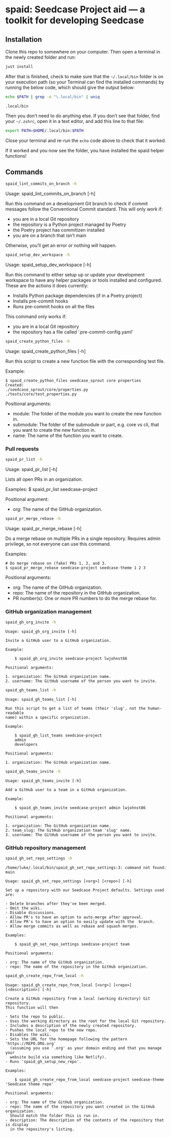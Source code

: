 

<!-- Don't edit README.md directly, edit README.qmd and render to Markdown via `just build-readme` -->

# spaid: Seedcase Project aid — a toolkit for developing Seedcase

## Installation

Clone this repo to somewhere on your computer. Then open a terminal in
the newly created folder and run:

``` bash
just install
```

After that is finished, check to make sure that the `~/.local/bin`
folder is on your execution path (so your Terminal can find the
installed commands) by running the below code, which should give the
output below:

``` bash
echo $PATH | grep -o "\.local/bin" | uniq
```

    .local/bin

Then you don’t need to do anything else. If you don’t see that folder,
find your `~/.zshrc`, open it in a text editor, and add this line to
that file:

``` bash
export PATH=$HOME/.local/bin:$PATH
```

Close your terminal and re-run the `echo` code above to check that it
worked.

If it worked and you now see the folder, you have installed the spaid
helper functions!

## Commands

``` bash
spaid_lint_commits_on_branch -h
```

Usage: spaid_lint_commits_on_branch \[-h\]

Run this command on a development Git branch to check if commit messages
follow the Conventional Commit standard. This will only work if:

- you are in a local Git repository
- the repository is a Python project managed by Poetry
- the Poetry project has commitizen installed
- you are on a branch that isn’t main

Otherwise, you’ll get an error or nothing will happen.

``` bash
spaid_setup_dev_workspace -h
```

Usage: spaid_setup_dev_workspace \[-h\]

Run this command to either setup up or update your development workspace
to have any helper packages or tools installed and configured. These are
the actions it does currently:

- Installs Python package dependencies (if in a Poetry project)
- Installs pre-commit hooks
- Runs pre-commit hooks on all the files

This command only works if:

- you are in a local Git repository
- the repository has a file called ‘.pre-commit-config.yaml’

``` bash
spaid_create_python_files -h
```

Usage: spaid_create_python_files \[-h\]

Run this script to create a new function file with the corresponding
test file.

Example:

    $ spaid_create_python_files seedcase_sprout core properties
    Created:
    ./seedcase_sprout/core/properties.py
    ./tests/core/test_properties.py

Positional arguments:

- module: The folder of the module you want to create the new function
  in.
- submodule: The folder of the submodule or part, e.g. core vs cli, that
  you want to create the new function in.
- name: The name of the function you want to create.

### Pull requests

``` bash
spaid_pr_list -h
```

Usage: spaid_pr_list \[-h\]

Lists all open PRs in an organization.

Examples: \$ spaid_pr_list seedcase-project

Positional argument:

- org: The name of the GitHub organization.

``` bash
spaid_pr_merge_rebase -h
```

Usage: spaid_pr_merge_rebase \[-h\]

Do a merge rebase on multiple PRs in a single repository. Requires admin
privilege, so not everyone can use this command.

Examples:

    # Do merge rebase on (fake) PRs 1, 2, and 3.
    $ spaid_pr_merge_rebase seedcase-project seedcase-theme 1 2 3

Positional arguments:

- org: The name of the GitHub organization.
- repo: The name of the repository in the GitHub organization.
- PR number(s): One or more PR numbers to do the merge rebase for.

### GitHub organization management

``` bash
spaid_gh_org_invite -h
```


    Usage: spaid_gh_org_invite [-h]

    Invite a GitHub user to a GitHub organization.

    Example:

        $ spaid_gh_org_invite seedcase-project lwjohnst86

    Positional arguments:

    1. organization: The GitHub organization name.
    2. username: The GitHub username of the person you want to invite.

``` bash
spaid_gh_teams_list -h
```


    Usage: spaid_gh_teams_list [-h]

    Run this script to get a list of teams (their 'slug', not the human-readable
    name) within a specific organization.

    Example:

        $ spaid_gh_list_teams seedcase-project
        admin
        developers

    Positional arguments:

    1. organization: The GitHub organization name.

``` bash
spaid_gh_teams_invite -h
```


    Usage: spaid_gh_teams_invite [-h]

    Add a GitHub user to a team in a GitHub organization.

    Example:

        $ spaid_gh_teams_invite seedcase-project admin lwjohnst86

    Positional arguments:

    1. organization: The GitHub organization name.
    2. team_slug: The GitHub organization team 'slug' name.
    3. username: The GitHub username of the person you want to invite.

### GitHub repository management

``` bash
spaid_gh_set_repo_settings -h
```

    /home/luke/.local/bin/spaid_gh_set_repo_settings:3: command not found: main

    Usage: spaid_gh_set_repo_settings [<org>] [<repo>] [-h]

    Set up a repository with our Seedcase Project defaults. Settings used are:

    - Delete branches after they've been merged.
    - Omit the wiki.
    - Disable discussions.
    - Allow PR's to have an option to auto-merge after approval.
    - Allow PR's to have an option to easily update with the  branch.
    - Allow merge commits as well as rebase and squash merges.

    Examples:

        $ spaid_gh_set_repo_settings seedcase-project team

    Positional arguments:

    - org: The name of the GitHub organization.
    - repo: The name of the repository in the GitHub organization.

``` bash
spaid_gh_create_repo_from_local -h
```


    Usage: spaid_gh_create_repo_from_local [<org>] [<repo>] [<description>] [-h]

    Create a GitHub repository from a local (working directory) Git repository.
    This function will then

    - Sets the repo to public.
    - Uses the working directory as the root for the local Git repository.
    - Includes a description of the newly created repository.
    - Pushes the local repo to the new repo.
    - Disables the wiki.
    - Sets the URL for the homepage following the pattern 'https://REPO.ORG.org'
      (assuming you use '.org' as your domain ending and that you manage your
      website build via something like Netlify).
    - Runs 'spaid_gh_setup_new_repo'.

    Examples:

        $ spaid_gh_create_repo_from_local seedcase-project seedcase-theme 'Seedcase theme repo'

    Positional arguments:

    - org: The name of the GitHub organization.
    - repo: The name of the repository you want created in the GitHub organization.
      Should match the folder this is run in.
    - description: The description of the contents of the repository that is display
      in the repository's listing.
